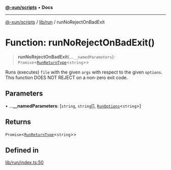 [**@-xun/scripts**](../../../README.md) • **Docs**

***

[@-xun/scripts](../../../README.md) / [lib/run](../README.md) / runNoRejectOnBadExit

# Function: runNoRejectOnBadExit()

> **runNoRejectOnBadExit**(...`__namedParameters`): `Promise`\<[`RunReturnType`](../interfaces/RunReturnType.md)\<`string`\>\>

Runs (executes) `file` with the given `args` with respect to the given
`options`. This function DOES NOT REJECT on a non-zero exit code.

## Parameters

• ...**\_\_namedParameters**: [`string`, `string`[], [`RunOptions`](../interfaces/RunOptions.md)\<`string`\>]

## Returns

`Promise`\<[`RunReturnType`](../interfaces/RunReturnType.md)\<`string`\>\>

## Defined in

[lib/run/index.ts:50](https://github.com/Xunnamius/xscripts/blob/61a6185ffd6f73d4fe8e86fde7ca0e419bd4f892/lib/run/index.ts#L50)
